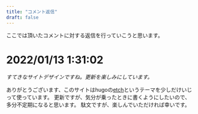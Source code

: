 ```yaml
---
title: "コメント返信"
draft: false
---
```


ここでは頂いたコメントに対する返信を行っていこうと思います。

# 2022/01/13 1:31:02
*すてきなサイトデザインですね。更新を楽しみにしています。*

ありがとうございます、このサイトはhugoの[etch](https://github.com/LukasJoswiak/etch)というテーマを少しだけいじって使っています。
更新ですが、気分が乗ったときに書くようにしたいので、多分不定期になると思います。
駄文ですが、楽しんでいただければ幸いです。